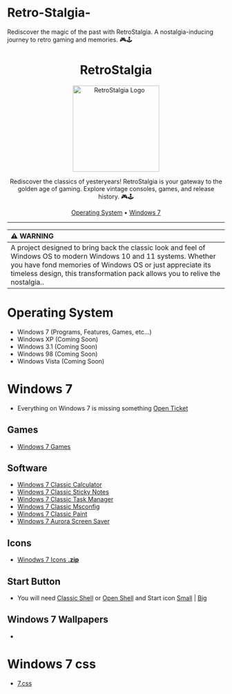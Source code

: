# Retro-Stalgia-
  Rediscover the magic of the past with RetroStalgia. A nostalgia-inducing journey to retro gaming and memories. 🎮🕹️


<div align="center">
  <h1>RetroStalgia</h1>
</div>

<p align="center">
  <img src="retro_logo.png" alt="RetroStalgia Logo" width="200">
</p>

<p align="center">  
  Rediscover the classics of yesteryears! RetroStalgia is your gateway to the golden age of gaming. Explore vintage consoles, games, and release history. 🎮🕹️
</p>

<div align="center">
  <a href="#operating-system">Operating System</a> •
  <a href="#windows-7">Windows 7</a>
</div>

---


| :warning: WARNING          |
|:---------------------------|
| A project designed to bring back the classic look and feel of Windows OS to modern Windows 10 and 11 systems. Whether you have fond memories of Windows OS or just appreciate its timeless design, this transformation pack allows you to relive the nostalgia..    |

# Operating System

- Windows 7 (Programs, Features, Games, etc...)
- Windows XP (Coming Soon)
- Windows 3.1 (Coming Soon)
- Windows 98 (Coming Soon)
- Windows Vista (Coming Soon)

# Windows 7
- Everything on Windows 7 is missing something [Open Ticket](https://github.com/MRCYODev/Retro-Stalgia/issues)
## Games
- [Windows 7 Games](https://win7games.com/#games)
## Software
- [Windows 7 Classic Calculator](https://win7games.com/#calc)
- [Windows 7 Classic Sticky Notes](https://win7games.com/#sticky)
- [Windows 7 Classic Task Manager](https://win7games.com/#taskmgr)
- [Windows 7 Classic Msconfig](https://win7games.com/#msconfig)
- [Windows 7 Classic Paint](https://win7games.com/#mspaint)
- [Windows 7 Aurora Screen Saver](https://win7games.com/#aurora)
## Icons
- [Winodws 7 Icons **.zip**](https://github.com/MRCYODev/Retro-Stalgia/raw/main/windows-7/icons/Windows7_icons.zip)
## Start Button
- You will need [Classic Shell](http://www.classicshell.net/) or [Open Shell](https://github.com/Open-Shell/Open-Shell-Menu) and Start icon [Small](https://github.com/MRCYODev/Retro-Stalgia/blob/main/windows-7/icons/Windows%207%20Start%20Button%20Small%20Icons.png) | [Big](https://github.com/MRCYODev/Retro-Stalgia/blob/main/windows-7/icons/Windows%207.png)
## Windows 7 Wallpapers
- 
# Windows 7 css
- [7.css](https://github.com/khang-nd/7.css)









